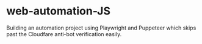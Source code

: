 # web-automation-JS
Building an automation project using Playwright and Puppeteer which skips past the Cloudfare anti-bot verification easily.
